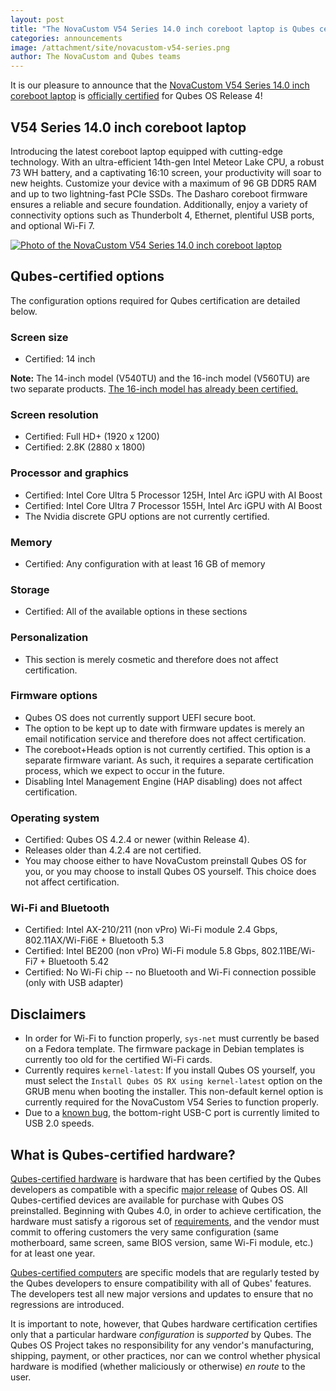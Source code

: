 ```yaml
---
layout: post
title: "The NovaCustom V54 Series 14.0 inch coreboot laptop is Qubes certified!"
categories: announcements
image: /attachment/site/novacustom-v54-series.png
author: The NovaCustom and Qubes teams
---
```


It is our pleasure to announce that the [NovaCustom V54 Series 14.0 inch coreboot laptop](https://novacustom.com/product/v54-series/) is [officially certified](/doc/certified-hardware/) for Qubes OS Release 4!

## V54 Series 14.0 inch coreboot laptop

Introducing the latest coreboot laptop equipped with cutting-edge technology. With an ultra-efficient 14th-gen Intel Meteor Lake CPU, a robust 73 WH battery, and a captivating 16:10 screen, your productivity will soar to new heights. Customize your device with a maximum of 96 GB DDR5 RAM and up to two lightning-fast PCIe SSDs. The Dasharo coreboot firmware ensures a reliable and secure foundation. Additionally, enjoy a variety of connectivity options such as Thunderbolt 4, Ethernet, plentiful USB ports, and optional Wi-Fi 7.

[![Photo of the NovaCustom V54 Series 14.0 inch coreboot laptop](/attachment/site/novacustom-v54-series.png)](https://novacustom.com/product/v54-series/)

## Qubes-certified options

The configuration options required for Qubes certification are detailed below.

### Screen size

- Certified: 14 inch

**Note:** The 14-inch model (V540TU) and the 16-inch model (V560TU) are two separate products. [The 16-inch model has already been certified.](/news/2024/09/17/novacustom-v56-series-qubes-certified/)

### Screen resolution

- Certified: Full HD+ (1920 x 1200)
- Certified: 2.8K (2880 x 1800)

### Processor and graphics

- Certified: Intel Core Ultra 5 Processor 125H, Intel Arc iGPU with AI Boost
- Certified: Intel Core Ultra 7 Processor 155H, Intel Arc iGPU with AI Boost
- The Nvidia discrete GPU options are not currently certified.

### Memory

- Certified: Any configuration with at least 16 GB of memory

### Storage

- Certified: All of the available options in these sections

### Personalization

- This section is merely cosmetic and therefore does not affect certification.

### Firmware options

- Qubes OS does not currently support UEFI secure boot.
- The option to be kept up to date with firmware updates is merely an email notification service and therefore does not affect certification.
- The coreboot+Heads option is not currently certified. This option is a separate firmware variant. As such, it requires a separate certification process, which we expect to occur in the future.
- Disabling Intel Management Engine (HAP disabling) does not affect certification.

### Operating system

- Certified: Qubes OS 4.2.4 or newer (within Release 4).
- Releases older than 4.2.4 are not certified.
- You may choose either to have NovaCustom preinstall Qubes OS for you, or you may choose to install Qubes OS yourself. This choice does not affect certification.

### Wi-Fi and Bluetooth

- Certified: Intel AX-210/211 (non vPro) Wi-Fi module 2.4 Gbps, 802.11AX/Wi-Fi6E + Bluetooth 5.3
- Certified: Intel BE200 (non vPro) Wi-Fi module 5.8 Gbps, 802.11BE/Wi-Fi7 + Bluetooth 5.42
- Certified: No Wi-Fi chip -- no Bluetooth and Wi-Fi connection possible (only with USB adapter)

## Disclaimers

- In order for Wi-Fi to function properly, `sys-net` must currently be based on a Fedora template. The firmware package in Debian templates is currently too old for the certified Wi-Fi cards.
- Currently requires `kernel-latest`: If you install Qubes OS yourself, you must select the `Install Qubes OS RX using kernel-latest` option on the GRUB menu when booting the installer. This non-default kernel option is currently required for the NovaCustom V54 Series to function properly.
- Due to a [known bug](https://github.com/Dasharo/dasharo-issues/issues/976), the bottom-right USB-C port is currently limited to USB 2.0 speeds.

## What is Qubes-certified hardware?

[Qubes-certified hardware](https://doc.qubes-os.org/en/latest/user/hardware/certified-hardware/certified-hardware.html) is hardware that has been certified by the Qubes developers as compatible with a specific [major release](/doc/version-scheme/) of Qubes OS. All Qubes-certified devices are available for purchase with Qubes OS preinstalled. Beginning with Qubes 4.0, in order to achieve certification, the hardware must satisfy a rigorous set of [requirements](https://doc.qubes-os.org/en/latest/user/hardware/certified-hardware/certified-hardware.html#hardware-certification-requirements), and the vendor must commit to offering customers the very same configuration (same motherboard, same screen, same BIOS version, same Wi-Fi module, etc.) for at least one year.

[Qubes-certified computers](https://doc.qubes-os.org/en/latest/user/hardware/certified-hardware/certified-hardware.html#qubes-certified-computers) are specific models that are regularly tested by the Qubes developers to ensure compatibility with all of Qubes' features. The developers test all new major versions and updates to ensure that no regressions are introduced.

It is important to note, however, that Qubes hardware certification certifies only that a particular hardware *configuration* is *supported* by Qubes. The Qubes OS Project takes no responsibility for any vendor's manufacturing, shipping, payment, or other practices, nor can we control whether physical hardware is modified (whether maliciously or otherwise) *en route* to the user.
